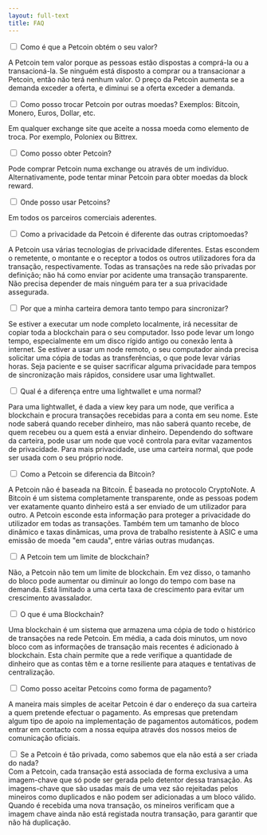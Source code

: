```yaml
---
layout: full-text
title: FAQ
---
```


<div class="tab">
    <input id="tab-one" type="checkbox" name="tabs" class="accordion">
    <label for="tab-one" class="accordion">Como é que a Petcoin obtém o seu valor?</label>
    
<div class="tab-content" markdown="1">

A Petcoin tem valor porque as pessoas estão dispostas a comprá-la ou a transacioná-la. Se ninguém está disposto a comprar ou a transacionar a Petcoin, então não terá nenhum valor. O preço da Petcoin aumenta se a demanda exceder a oferta, e diminui se a oferta exceder a demanda.

</div>

</div>

<div class="tab">
    <input id="tab-two" type="checkbox" name="tabs" class="accordion">
    <label for="tab-two" class="accordion">Como posso trocar Petcoin por outras moedas? Exemplos: Bitcoin, Monero, Euros, Dollar, etc.</label>
    
<div class="tab-content" markdown="1">

Em qualquer exchange site que aceite a nossa moeda como elemento de troca. Por exemplo, Poloniex ou Bittrex.
</div>

</div>



<div class="tab">
    <input id="tab-eleven" type="checkbox" name="tabs" class="accordion">
    <label for="tab-eleven" class="accordion">Como posso obter Petcoin?</label>
    
<div class="tab-content" markdown="1">

Pode comprar Petcoin numa exchange ou através de um indivíduo. Alternativamente, pode tentar minar Petcoin para obter moedas da block reward.
</div>

</div>

<div class="tab">
    <input id="tab-three" type="checkbox" name="tabs" class="accordion">
    <label for="tab-three" class="accordion">Onde posso usar Petcoins?
</label>
    
<div class="tab-content" markdown="1">

Em todos os parceiros comerciais aderentes.
</div>

</div>

<div class="tab">
    <input id="tab-four" type="checkbox" name="tabs" class="accordion">
    <label for="tab-four" class="accordion">Como a privacidade da Petcoin é diferente das outras criptomoedas?</label>
    
<div class="tab-content" markdown="1">

A Petcoin usa várias tecnologias de privacidade diferentes. Estas escondem o remetente, o montante e o receptor a todos os outros utilizadores fora da transação, respectivamente. Todas as transações na rede são privadas por definição; não há como enviar por acidente uma transação transparente. Não precisa depender de mais ninguém para ter a sua privacidade assegurada.
</div>

</div>

<div class="tab">
    <input id="tab-five" type="checkbox" name="tabs" class="accordion">
    <label for="tab-five" class="accordion">Por que a minha carteira demora tanto tempo para sincronizar?</label>
    
<div class="tab-content" markdown="1">

Se estiver a executar um node completo localmente, irá necessitar de copiar toda a blockchain para o seu computador. Isso pode levar um longo tempo, especialmente em um disco rígido antigo ou conexão lenta à internet. Se estiver a usar um node remoto, o seu computador ainda precisa solicitar uma cópia de todas as transferências, o que pode levar várias horas. Seja paciente e se quiser sacrificar alguma privacidade para tempos de sincronização mais rápidos, considere usar uma lightwallet.
</div>

</div>

<div class="tab">
    <input id="tab-six" type="checkbox" name="tabs" class="accordion">
    <label for="tab-six" class="accordion">Qual é a diferença entre uma lightwallet e uma normal?</label>
    
<div class="tab-content" markdown="1">

Para uma lightwallet, é dada a view key para um node, que verifica a blockchain e procura transações recebidas para a conta em seu nome. Este node saberá quando receber dinheiro, mas não saberá quanto recebe, de quem recebeu ou a quem está a enviar dinheiro. Dependendo do software da carteira, pode usar um node que você controla para evitar vazamentos de privacidade. Para mais privacidade, use uma carteira normal, que pode ser usada com o seu próprio node.
</div>

</div>

<div class="tab">
    <input id="tab-seven" type="checkbox" name="tabs" class="accordion">
    <label for="tab-seven" class="accordion">Como a Petcoin se diferencia da Bitcoin?</label>
    
<div class="tab-content" markdown="1">

A Petcoin não é baseada na Bitcoin. É baseada no protocolo CryptoNote. A Bitcoin é um sistema completamente transparente, onde as pessoas podem ver exatamente quanto dinheiro está a ser enviado de um utilizador para outro. A Petcoin esconde esta informação para proteger a privacidade do utilizador em todas as transações. Também tem um tamanho de bloco dinâmico e taxas dinâmicas, uma prova de trabalho resistente à ASIC e uma emissão de moeda "em cauda", ​​entre várias outras mudanças.
</div>

</div>

<div class="tab">
    <input id="tab-eight" type="checkbox" name="tabs" class="accordion">
    <label for="tab-eight" class="accordion">A Petcoin tem um limite de blockchain?</label>
    
<div class="tab-content" markdown="1">

Não, a Petcoin não tem um limite de blockchain. Em vez disso, o tamanho do bloco pode aumentar ou diminuir ao longo do tempo com base na demanda. Está limitado a uma certa taxa de crescimento para evitar um crescimento avassalador.
</div>

</div>

<div class="tab">
    <input id="tab-nine" type="checkbox" name="tabs" class="accordion">
    <label for="tab-nine" class="accordion">O que é uma Blockchain?</label>
    
<div class="tab-content" markdown="1">

Uma blockchain é um sistema que armazena uma cópia de todo o histórico de transações na rede Petcoin. Em média, a cada dois minutos, um novo bloco com as informações de transação mais recentes é adicionado à blockchain. Esta chain permite que a rede verifique a quantidade de dinheiro que as contas têm e a torne resiliente para ataques e tentativas de centralização.
</div>

</div>

<div class="tab">
    <input id="tab-ten" type="checkbox" name="tabs" class="accordion">
    <label for="tab-ten" class="accordion">Como posso aceitar Petcoins como forma de pagamento?</label>
    
<div class="tab-content" markdown="1">

A maneira mais simples de aceitar Petcoin é dar o endereço da sua carteira a quem pretende efectuar o pagamento. As empresas que pretendam algum tipo de apoio na implementação de pagamentos automáticos, podem entrar em contacto com a nossa equipa através dos nossos meios de comunicação oficiais.
</div>

</div>


<div class="tab">
    <input id="tab-twelve" type="checkbox" name="tabs" class="accordion">
    <label for="tab-twelve" class="accordion">Se a Petcoin é tão privada, como sabemos que ela não está a ser criada do nada?</label>
    
<div class="tab-content" markdown="1">
Com a Petcoin, cada transação está associada de forma exclusiva a uma imagem-chave que só pode ser gerada pelo detentor dessa transação. As imagens-chave que são usadas mais de uma vez são rejeitadas pelos mineiros como duplicados e não podem ser adicionadas a um bloco válido. Quando é recebida uma nova transação, os mineiros verificam que a imagem chave ainda não está registada noutra transação, para garantir que não há duplicação.
</div>

</div>
